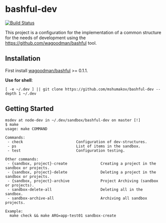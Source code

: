 # bashful-dev

[![Build Status](https://github-ci.msdev-storage.com/api/badges/mshumakov/bashful-dev/status.svg)](https://github-ci.msdev-storage.com/mshumakov/bashful-dev)

This project is a configuration for the implementation of a common structure for the needs of development using the https://github.com/wagoodman/bashful tool.

## Installation

First install [wagoodman/bashful](https://github.com/wagoodman/bashful) >= 0.1.1.

**Use for shell**:

```shell script 
[ -e ~/.dev ] || git clone https://github.com/mshumakov/bashful-dev --depth 1 ~/.dev
```

## Getting Started

```shell script
msdev at node-dev in ~/.dev/sandbox/bashful-dev on master [!]
$ make
usage: make COMMAND

Commands:
 - check                        Configuration of dev-structures.
 - ps                           List of items in the sandbox.
 - test                         Configuration testing.

Other commands:
 - {sandbox, project}-create               Creating a project in the sandbox or projects.
 - {sandbox, project}-delete               Deleting a project in the sandbox or projects.
 - {sandbox, project}-archive              Project Archiving (sandbox or projects).
 - sandbox-delete-all                      Deleting all in the sandbox.
 - sandbox-archive-all                     Archiving all sandbox projects.

Example:
  make check && make ARG=app-test01 sandbox-create
```